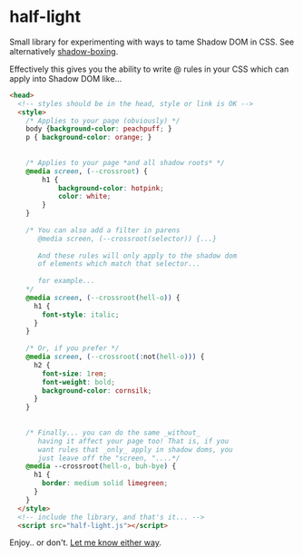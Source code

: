 # half-light
Small library for experimenting with ways to tame Shadow DOM in CSS.  See alternatively [shadow-boxing](https://github.com/bkardell/shadow-boxing).

Effectively this gives you the ability to write @ rules in your CSS which can apply into Shadow DOM like...

```html
<head>
  <!-- styles should be in the head, style or link is OK -->
  <style>
	/* Applies to your page (obviously) */
	body {background-color: peachpuff; }
	p { background-color: orange; }
	
	
	/* Applies to your page *and all shadow roots* */
	@media screen, (--crossroot) {
		h1 {
			background-color: hotpink;
			color: white;
		}
	}
	
	/* You can also add a filter in parens
	   @media screen, (--crossroot(selector)) {...}
	
	   And these rules will only apply to the shadow dom
	   of elements which match that selector...
	
	   for example...
	*/
	@media screen, (--crossroot(hell-o)) {
	  h1 {
	    font-style: italic;
	  }
	}
	
	/* Or, if you prefer */
	@media screen, (--crossroot(:not(hell-o))) {
	  h2 {
	    font-size: 1rem;
	    font-weight: bold;
	    background-color: cornsilk;
	  }
	}
	
	
	/* Finally... you can do the same _without_
	   having it affect your page too! That is, if you 
	   want rules that _only_ apply in shadow doms, you
	   just leave off the "screen, "....*/
	@media --crossroot(hell-o, buh-bye) {
	  h1 {
	    border: medium solid limegreen;
	  }
	}
  </style>
  <!-- include the library, and that's it... -->
  <script src="half-light.js"></script>
```

Enjoy.. or don't.  [Let me know either way](https://github.com/bkardell/half-light).

 
